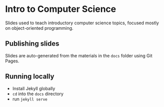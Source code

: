 # Intro to Computer Science
Slides used to teach introductory computer science topics, focused mostly on object-oriented programming.

## Publishing slides
Slides are auto-generated from the materials in the ```docs``` folder using Git Pages.

## Running locally
- Install Jekyll globally
- `cd` into the `docs` directory
- run `jekyll serve`
